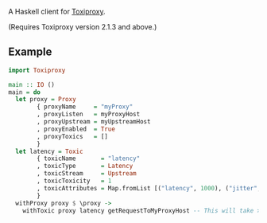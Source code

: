 A Haskell client for [Toxiproxy](https://github.com/Shopify/toxiproxy).

(Requires Toxiproxy version 2.1.3 and above.)

## Example

````haskell
import Toxiproxy

main :: IO ()
main = do
  let proxy = Proxy
        { proxyName     = "myProxy"
        , proxyListen   = myProxyHost
        , proxyUpstream = myUpstreamHost
        , proxyEnabled  = True
        , proxyToxics   = []
        }
  let latency = Toxic
        { toxicName       = "latency"
        , toxicType       = Latency
        , toxicStream     = Upstream
        , toxicToxicity   = 1
        , toxicAttributes = Map.fromList [("latency", 1000), ("jitter", 0)]
        }
  withProxy proxy $ \proxy ->
    withToxic proxy latency getRequestToMyProxyHost -- This will take > 1 second
````
